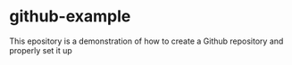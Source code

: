 # github-example
This epository is a demonstration of how to create a Github repository and properly set it up
